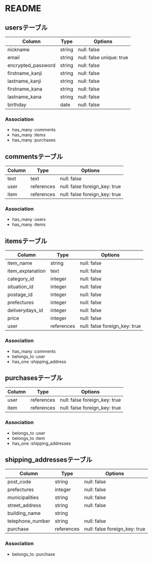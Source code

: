 # README

## usersテーブル

| Column             | Type       | Options                       |
| ------             | ---------- | ------------------------------|
|nickname            | string     | null: false                   |
| email              | string     | null: false   unique: true    |
|encrypted_password  | string     | null: false                   |
|firstname_kanji     | string     | null: false                   |
|lastname_kanji      | string     | null: false                   |
|firstname_kana      | string     | null: false                   |
|lastname_kana       | string     | null: false                   |
| birthday           | date       | null: false                   |

### Association
- has_many :comments
- has_many :items
- has_many :purchases

## commentsテーブル

| Column| Type       | Options                        |
| ------| ---------- | ------------------------------ |
|  text | text       | null: false                    |
| user  |references  | null: false  foreign_key: true |
| item  |references  | null: false  foreign_key: true |

### Association
- has_many :users
- has_many :items

## itemsテーブル

| Column            | Type       | Options                        |
| ------            | ---------- | ------------------------------ |
|item_name          | string     | null: false                    |
|item_explanation   | text       | null: false                    |
|category_id        | integer    | null: false                    |
|situation_id       | integer    | null: false                    |
|postage_id         | integer    | null: false                    |
|prefectures        | integer    | null: false                    |
|deliverydays_id    | integer    | null: false                    |
|price              | integer    | null: false                    |
|user               | references | null: false  foreign_key: true |


### Association
- has_many :comments
- belongs_to :user
- has_one  :shipping_address

## purchasesテーブル
| Column  | Type       | Options                        |
| ------  | ---------- | ------------------------------ |
|user     | references | null: false  foreign_key: true |
|item     | references | null: false  foreign_key: true |

### Association
- belongs_to :user
- belongs_to :item
- has_one    :shipping_addresses

## shipping_addressesテーブル
| Column          | Type       | Options                        |
| ------          | ---------- | ------------------------------ |
|post_code        | string     | null: false                    |
|prefectures      | integer    | null: false                    |
|municipalities   | string     | null: false                    |
|street_address   | string     | null: false                    |
|building_name    | string     |                                |
|telephone_number | string     | null: false                    |
|purchase         | references | null: false  foreign_key: true |

### Association
- belongs_to :purchase
